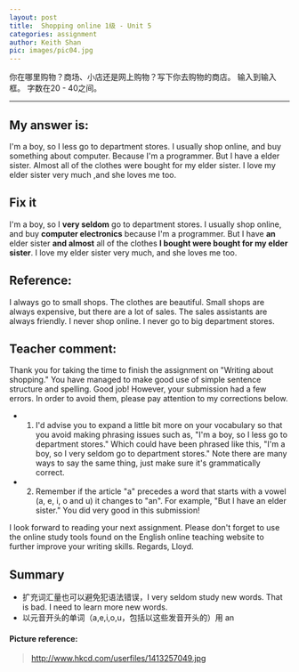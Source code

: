 ```yaml
---
layout: post
title:  Shopping online 1级 - Unit 5
categories: assignment
author: Keith Shan
pic: images/pic04.jpg
---
```


你在哪里购物？商场、小店还是网上购物？写下你去购物的商店。 输入到输入框。 字数在20 - 40之间。

<!--more-->


---

## My answer is:

I'm a boy, so I less go to department stores. I usually shop online, and buy something about computer. 
Because I'm a programmer. But I have a elder sister. Almost all of the clothes were bought for my elder  sister. 
I love my elder sister very much ,and she loves me too.

## Fix it

I'm a boy, so I **very seldom** go to department stores. I usually shop online, and buy **computer electronics** 
because I'm a programmer. But I have **an** elder sister **and almost** all of the clothes **I bought were bought for my elder sister**.
I love my elder sister very much, and she loves me too.


## Reference:

I always go to small shops. The clothes are beautiful. Small shops are always expensive, but there are a lot of sales. 
The sales assistants are always friendly. I never shop online. I never go to big department stores.

## Teacher comment:
Thank you for taking the time to finish the assignment on "Writing about shopping." 
You have managed to make good use of simple sentence structure and spelling. Good job! 
However, your submission had a few errors. In order to avoid them, please pay attention to my corrections below. 

- 1. I'd advise you to expand a little bit more on your vocabulary so that you avoid making phrasing issues such as, 
  "I'm a boy, so I less go to department stores." Which could have been phrased like this, 
  "I'm a boy, so I very seldom go to department stores." Note there are many ways to say the same thing, 
  just make sure it's grammatically correct. 
- 2. Remember if the article "a" precedes a word that starts with a vowel (a, e, i, o and u) it changes to "an". 
  For example, "But I have an elder sister." You did very good in this submission! 

I look forward to reading your next assignment. Please don't forget to use the online study tools found on the 
English online teaching website to further improve your writing skills. Regards, Lloyd.

## Summary

- 扩充词汇量也可以避免犯语法错误，I very seldom study new words. That is bad. I need to learn more new words.
- 以元音开头的单词（a,e,i,o,u，包括以这些发音开头的）用 an 


#### Picture reference: 
> http://www.hkcd.com/userfiles/1413257049.jpg

